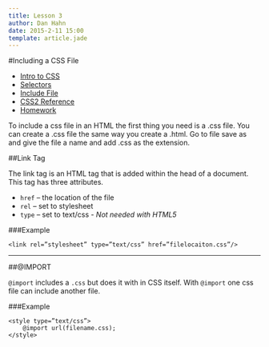 ```yaml
---
title: Lesson 3
author: Dan Hahn
date: 2015-2-11 15:00
template: article.jade
---
```


#Including a CSS File

* [Intro to CSS]()
* [Selectors](selectors.html)
* [Include File](include.html)
* [CSS2 Reference](css.html)
* [Homework](homework.html)

To include a css file in an HTML the first thing you need is a .css file.  You can create a .css file the same way you create a .html.  Go to file save as and give the file a name and add .css as the extension.

##Link Tag

The link tag is an HTML tag that is added within the head of a document.  This tag has three attributes.

* `href` – the location of the file
* `rel` – set to stylesheet
* `type` – set to text/css - *Not needed with HTML5*

###Example

	<link rel=”stylesheet” type=”text/css” href=”filelocaiton.css”/>

---

##@IMPORT

`@import` includes a `.css` but does it with in CSS itself.  With `@import` one css file can include another file.

###Example

	<style type=”text/css”>
		@import url(filename.css);
	</style>

